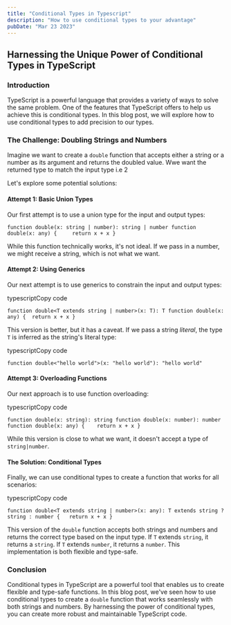 ```yaml
---
title: "Conditional Types in Typescript"
description: "How to use conditional types to your advantage"
pubDate: "Mar 23 2023"
---
```


## Harnessing the Unique Power of Conditional Types in TypeScript

### Introduction

TypeScript is a powerful language that provides a variety of ways to solve the same problem. One of the features that TypeScript offers to help us achieve this is conditional types. In this blog post, we will explore how to use conditional types to add precision to our types.

### The Challenge: Doubling Strings and Numbers

Imagine we want to create a `double` function that accepts either a string or a number as its argument and returns the doubled value. Wwe want the returned type to match the input type i.e 2

Let's explore some potential solutions:

#### Attempt 1: Basic Union Types

Our first attempt is to use a union type for the input and output types:

`function double(x: string | number): string | number function double(x: any) { 	return x + x }`

While this function technically works, it's not ideal. If we pass in a number, we might receive a string, which is not what we want.

#### Attempt 2: Using Generics

Our next attempt is to use generics to constrain the input and output types:

typescriptCopy code

`function double<T extends string | number>(x: T): T function double(x: any) { 	return x + x }`

This version is better, but it has a caveat. If we pass a string _literal_, the type `T` is inferred as the string's literal type:

typescriptCopy code

`function double<"hello world">(x: "hello world"): "hello world"`

#### Attempt 3: Overloading Functions

Our next approach is to use function overloading:

typescriptCopy code

`function double(x: string): string function double(x: number): number function double(x: any) { 	return x + x }`

While this version is close to what we want, it doesn't accept a type of `string|number`.

#### The Solution: Conditional Types

Finally, we can use conditional types to create a function that works for all scenarios:

typescriptCopy code

`function double<T extends string | number>(x: any): T extends string ? string : number {   return x + x }`

This version of the `double` function accepts both strings and numbers and returns the correct type based on the input type. If `T` extends `string`, it returns a `string`. If `T` extends `number`, it returns a `number`. This implementation is both flexible and type-safe.

### Conclusion

Conditional types in TypeScript are a powerful tool that enables us to create flexible and type-safe functions. In this blog post, we've seen how to use conditional types to create a `double` function that works seamlessly with both strings and numbers. By harnessing the power of conditional types, you can create more robust and maintainable TypeScript code.
